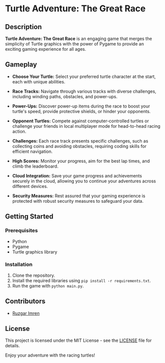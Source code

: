 # Turtle Adventure: The Great Race

## Description

**Turtle Adventure: The Great Race** is an engaging game that merges the simplicity of Turtle graphics with the power of Pygame to provide an exciting gaming experience for all ages.

## Gameplay

- **Choose Your Turtle:** Select your preferred turtle character at the start, each with unique abilities.

- **Race Tracks:** Navigate through various tracks with diverse challenges, including winding paths, obstacles, and power-ups.

- **Power-Ups:** Discover power-up items during the race to boost your turtle's speed, provide protective shields, or hinder your opponents.

- **Opponent Turtles:** Compete against computer-controlled turtles or challenge your friends in local multiplayer mode for head-to-head racing action.

- **Challenges:** Each race track presents specific challenges, such as collecting coins and avoiding obstacles, requiring coding skills for efficient navigation.

- **High Scores:** Monitor your progress, aim for the best lap times, and climb the leaderboard.

- **Cloud Integration:** Save your game progress and achievements securely in the cloud, allowing you to continue your adventures across different devices.

- **Security Measures:** Rest assured that your gaming experience is protected with robust security measures to safeguard your data.


## Getting Started

### Prerequisites

- Python
- Pygame
- Turtle graphics library

### Installation

1. Clone the repository.
2. Install the required libraries using `pip install -r requirements.txt`.
3. Run the game with `python main.py`.

## Contributors

- [Ruzgar Imren](https://github.com/ruzgarimren)

## License

This project is licensed under the MIT License - see the [LICENSE](LICENSE) file for details.

Enjoy your adventure with the racing turtles!
